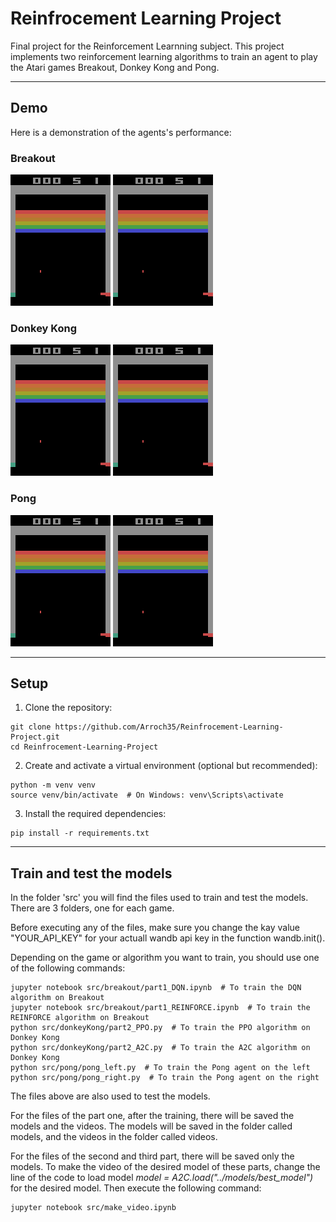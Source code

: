 # Reinfrocement Learning Project

Final project for the Reinforcement Learnning subject. 
This project implements two reinforcement learning algorithms to train an agent to play the Atari games Breakout, Donkey Kong and Pong.

---

## Demo

Here is a demonstration of the agents's performance:

### Breakout

![DQN](data/video_noisy4.gif) ![REINFORCE](data/video_noisy4.gif)

### Donkey Kong

![PPO](data/video_noisy4.gif) ![A2C](data/video_noisy4.gif)

### Pong

![PPO](data/video_noisy4.gif) ![PPO](data/video_noisy4.gif)

---

## Setup

1. Clone the repository:
```
git clone https://github.com/Arroch35/Reinfrocement-Learning-Project.git
cd Reinfrocement-Learning-Project
```

2. Create and activate a virtual environment (optional but recommended):
```
python -m venv venv
source venv/bin/activate  # On Windows: venv\Scripts\activate
```

3. Install the required dependencies:
```
pip install -r requirements.txt
```

---


## Train and test the models

In the folder 'src' you will find the files used to train and test the models. There are 3 folders, one for each game.

Before executing any of the files, make sure you change the kay value "YOUR_API_KEY" for your actuall wandb api key in the function wandb.init(). 

Depending on the game or algorithm you want to train, you should use one of the following commands:
```
jupyter notebook src/breakout/part1_DQN.ipynb  # To train the DQN algorithm on Breakout
jupyter notebook src/breakout/part1_REINFORCE.ipynb  # To train the REINFORCE algorithm on Breakout
python src/donkeyKong/part2_PPO.py  # To train the PPO algorithm on Donkey Kong
python src/donkeyKong/part2_A2C.py  # To train the A2C algorithm on Donkey Kong
python src/pong/pong_left.py  # To train the Pong agent on the left
python src/pong/pong_right.py  # To train the Pong agent on the right
```
The files above are also used to test the models.

For the files of the part one, after the training, there will be saved the models and the videos. The models will be saved in the folder called models, and the videos in the folder called videos. 

For the files of the second and third part, there will be saved only the models. To make the video of the desired model of these parts, change the line of the code to load model *model = A2C.load("../models/best_model")* for the desired model. Then execute the following command:
```
jupyter notebook src/make_video.ipynb
```



